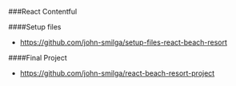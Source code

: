 ###React Contentful

####Setup files 
- https://github.com/john-smilga/setup-files-react-beach-resort

####Final Project
- https://github.com/john-smilga/react-beach-resort-project
